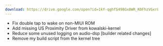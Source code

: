 ```yaml
---
download: https://drive.google.com/open?id=1kY-qghfS498Gx8WR_K0FhzVGxrLf2Ox_
---
```

- Fix double tap to wake on non-MIUI ROM
- Add missing US Proximity Driver from kowalski-kernel
- Reduce some unused logging on audio-dsp
[builder related changes]
- Remove my build script from the kernel tree
